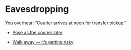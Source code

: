 # Eavesdropping

You overhear: “Courier arrives at noon for transfer pickup.”

- [Pose as the courier later](./scene6a.md)

- [Walk away — it’s getting risky](./scene5e.md)